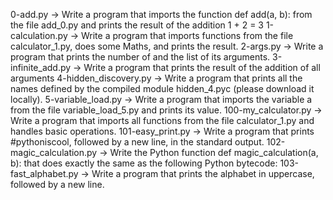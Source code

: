 0-add.py -> Write a program that imports the function def add(a, b): from the file add_0.py and prints the result of the addition 1 + 2 = 3
1-calculation.py -> Write a program that imports functions from the file calculator_1.py, does some Maths, and prints the result.
2-args.py -> Write a program that prints the number of and the list of its arguments.
3-infinite_add.py -> Write a program that prints the result of the addition of all arguments
4-hidden_discovery.py -> Write a program that prints all the names defined by the compiled module hidden_4.pyc (please download it locally).
5-variable_load.py -> Write a program that imports the variable a from the file variable_load_5.py and prints its value.
100-my_calculator.py -> Write a program that imports all functions from the file calculator_1.py and handles basic operations.
101-easy_print.py -> Write a program that prints #pythoniscool, followed by a new line, in the standard output.
102-magic_calculation.py -> Write the Python function def magic_calculation(a, b): that does exactly the same as the following Python bytecode:
103-fast_alphabet.py -> Write a program that prints the alphabet in uppercase, followed by a new line.

